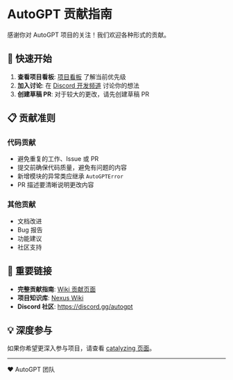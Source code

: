 # AutoGPT 贡献指南

感谢你对 AutoGPT 项目的关注！我们欢迎各种形式的贡献。

## 🚀 快速开始

1. **查看项目看板**: [项目看板](https://github.com/orgs/Significant-Gravitas/projects/1) 了解当前优先级
2. **加入讨论**: 在 [Discord 开发频道](https://discord.com/channels/1092243196446249134/1095817829405704305) 讨论你的想法
3. **创建草稿 PR**: 对于较大的更改，请先创建草稿 PR

## 📋 贡献准则

### 代码贡献
- 避免重复的工作、Issue 或 PR
- 提交前确保代码质量，避免有问题的内容
- 新增模块的异常类应继承 `AutoGPTError`
- PR 描述要清晰说明更改内容

### 其他贡献
- 文档改进
- Bug 报告
- 功能建议
- 社区支持

## 🔗 重要链接

- **完整贡献指南**: [Wiki 贡献页面](https://github.com/Significant-Gravitas/Nexus/wiki/Contributing)
- **项目知识库**: [Nexus Wiki](https://github.com/Significant-Gravitas/Nexus/wiki)
- **Discord 社区**: https://discord.gg/autogpt

## 💡 深度参与

如果你希望更深入参与项目，请查看 [catalyzing 页面](https://github.com/Significant-Gravitas/Nexus/wiki/Catalyzing)。

---

❤️ AutoGPT 团队